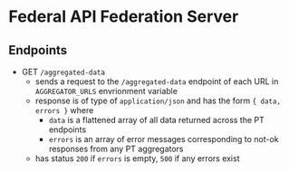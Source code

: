 # Federal API Federation Server

## Endpoints

- GET `/aggregated-data`
  - sends a request to the `/aggregated-data` endpoint of each URL in `AGGREGATOR_URLS` envrionment variable
  - response is of type of `application/json` and has the form `{ data, errors }` where
    - `data` is a flattened array of all data returned across the PT endpoints
    - `errors` is an array of error messages corresponding to not-ok responses from any PT aggregators
  - has status `200` if `errors` is empty, `500` if any errors exist
